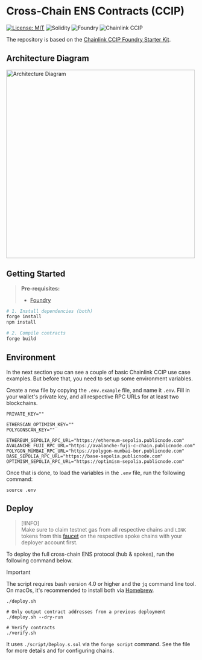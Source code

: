 # Cross-Chain ENS Contracts (CCIP)

[![License: MIT](https://img.shields.io/badge/License-MIT-yellow.svg)](https://opensource.org/licenses/MIT)
![Solidity](https://img.shields.io/badge/Solidity-purple)
![Foundry](https://img.shields.io/badge/Foundry-gray)
![Chainlink CCIP](https://img.shields.io/badge/Chainlink_CCIP-blue)


The repository is based on the [Chainlink CCIP Foundry Starter Kit](https://github.com/smartcontractkit/ccip-starter-kit-foundry).

## Architecture Diagram

<img src="https://cdn.discordapp.com/attachments/1182275401817526403/1182377339385028730/image.png?ex=658479b5&is=657204b5&hm=f95cdd5d0cafb6f58dc6d488e355591abb885a3b73b858b1f797858b971bde6b&" width="500px" height="500px" alt="Architecture Diagram" />

## Getting Started

> **Pre-requisites:**
>
> - [Foundry](https://book.getfoundry.sh/getting-started/installation)

```bash
# 1. Install dependencies (both)
forge install
npm install

# 2. Compile contracts
forge build
```

## Environment

In the next section you can see a couple of basic Chainlink CCIP use case examples. But before that, you need to set up some environment variables.

Create a new file by copying the `.env.example` file, and name it `.env`. Fill in your wallet's private key, and all respective RPC URLs for at least two blockchains.

```shell
PRIVATE_KEY=""

ETHERSCAN_OPTIMISM_KEY=""
POLYGONSCAN_KEY=""

ETHEREUM_SEPOLIA_RPC_URL="https://ethereum-sepolia.publicnode.com"
AVALANCHE_FUJI_RPC_URL="https://avalanche-fuji-c-chain.publicnode.com"
POLYGON_MUMBAI_RPC_URL="https://polygon-mumbai-bor.publicnode.com"
BASE_SEPOLIA_RPC_URL="https://base-sepolia.publicnode.com"
OPTIMISM_SEPOLIA_RPC_URL="https://optimism-sepolia.publicnode.com"
```

Once that is done, to load the variables in the `.env` file, run the following command:

```shell
source .env
```

## Deploy

> [!INFO]  
> Make sure to claim testnet gas from all respective chains and `LINK` tokens from this [faucet](https://docs.chain.link/resources/acquire-link?parent=ccip) on the respective spoke chains with your deployer account first.

To deploy the full cross-chain ENS protocol (hub & spokes), run the following command below.

> [!IMPORTANT]  
> The script requires bash version 4.0 or higher and the `jq` command line tool. On macOs, it's recommended to install both via [Homebrew](https://brew.sh/).

```shell
./deploy.sh

# Only output contract addresses from a previous deployment
./deploy.sh --dry-run

# Verify contracts
./verify.sh
```

It uses `./script/Deploy.s.sol` via the `forge script` command. See the file for more details and for configuring chains.
